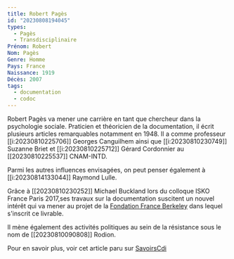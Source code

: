 ```yaml
---
title: Robert Pagès
id: "20230808194045"
types:
  - Pagès
  - Transdisciplinaire
Prénom: Robert
Nom: Pagès
Genre: Homme
Pays: France
Naissance: 1919
Décès: 2007
tags:
  - documentation
  - codoc
---
```


Robert Pagès va mener une carrière en tant que chercheur dans la psychologie sociale. Praticien et théoricien de la documentation, il écrit plusieurs articles remarquables notamment en 1948. 
Il a comme professeur [[i:20230810225706]] Georges Canguilhem ainsi que  [[i:20230810230749]] Suzanne Briet et [[i:20230810225712]] Gérard Cordonnier au [[20230810225537]] CNAM-INTD.

Parmi les autres influences envisagées, on peut penser également à [[i:20230814133044]] Raymond Lulle.

Grâce à [[20230810230252]] Michael Buckland lors du colloque ISKO France Paris 2017,ses travaux sur la documentation suscitent un nouvel intérêt qui va mener au projet de la [Fondation France Berkeley]( https://fbf.berkeley.edu/publications/documentation-and-knowledge-infrastructure-case-robert-pagès) dans lequel s'inscrit ce livrable.

Il mène également des activités politiques au sein de la résistance sous le nom de [[20230810090808]] Rodion.

Pour en savoir plus, voir cet article paru sur [SavoirsCdi](https://www.reseau-canope.fr/savoirscdi/societe-de-linformation/le-monde-du-livre-et-des-medias/les-penseurs-de-linformation-de-la-documentation-et-de-la-pedagogie/robert-pages-une-necessaire-redecouverte-par-les-sciences-de-linformation.html)








